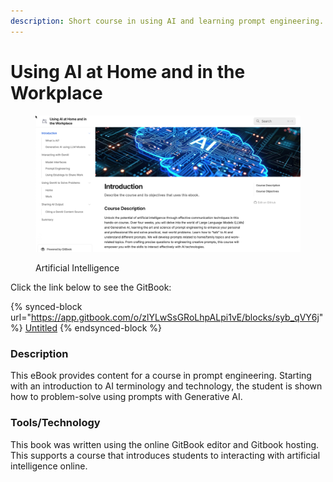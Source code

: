 ```yaml
---
description: Short course in using AI and learning prompt engineering.
---
```


# Using AI at Home and in the Workplace

<figure><img src="../../.gitbook/assets/ai-course.png" alt=""><figcaption><p>Artificial Intelligence</p></figcaption></figure>

Click the link below to see the GitBook:

{% synced-block url="https://app.gitbook.com/o/zlYLwSsGRoLhpALpi1vE/blocks/syb_qVY6j" %}
[Untitled](https://app.gitbook.com/o/zlYLwSsGRoLhpALpi1vE/blocks/syb\_qVY6j)
{% endsynced-block %}

### Description

This eBook provides content for a course in prompt engineering.  Starting with an introduction to AI terminology and technology, the student is shown how to problem-solve using prompts with Generative AI.

### Tools/Technology

This book was written using the online GitBook editor and Gitbook hosting. This supports a course that introduces students to interacting with artificial intelligence online. &#x20;

